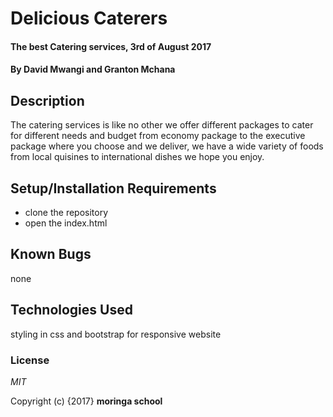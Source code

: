 # Delicious Caterers

#### The best Catering services, 3rd of August 2017

#### By **David Mwangi and Granton Mchana**

## Description
The catering services is like no other we offer different packages to cater for different needs and budget from economy package to the executive package where you choose and we deliver, we have a wide variety of foods from local quisines to international dishes we hope you enjoy.
## Setup/Installation Requirements

* clone the repository
* open the index.html
## Known Bugs
 none

## Technologies Used

styling in css and bootstrap for responsive website

### License

*MIT*

Copyright (c) {2017} **moringa school**
